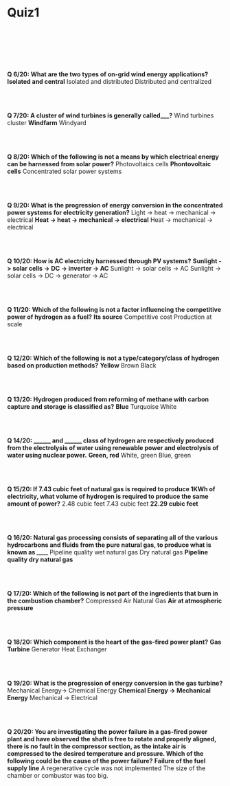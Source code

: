 # Quiz1
<br/>



<br/>
<br/>



<br/>
<br/>

**Q 6/20: What are the two types of on-grid wind energy applications?**
**Isolated and central**
Isolated and distributed
Distributed and centralized


<br/>
<br/>

**Q 7/20: A cluster of wind turbines is generally called___?**
Wind turbines cluster
**Windfarm**
Windyard


<br/>
<br/>

**Q 8/20: Which of the following is not a means by which electrical energy can be harnessed from solar power?**
Photovoltaics cells
**Phontovoltaic cells**
Concentrated solar power systems


<br/>
<br/>

**Q 9/20: What is the progression of energy conversion in the concentrated power systems for electricity generation?**
Light -> heat -> mechanical -> electrical
**Heat -> heat -> mechanical -> electrical**
Heat -> mechanical -> electrical

<br/>
<br/>

**Q 10/20: How is AC electricity harnessed through PV systems?**
**Sunlight -> solar cells -> DC -> inverter -> AC**
Sunlight -> solar cells -> AC
Sunlight -> solar cells -> DC -> generator -> AC


<br/>
<br/>

**Q 11/20: Which of the following is not a factor influencing the competitive power of hydrogen as a fuel?**
**Its source**
Competitive cost
Production at scale




<br/>
<br/>

**Q 12/20: Which of the following is not a type/category/class of hydrogen based on production methods?**
**Yellow**
Brown
Black




<br/>
<br/>

**Q 13/20: Hydrogen produced from reforming of methane with carbon capture and storage is classified as?**
**Blue**
Turquoise
White




<br/>
<br/>

**Q 14/20: ______ and ______ class of hydrogen are respectively produced from the electrolysis of water using renewable power and electrolysis of water using nuclear power.**
**Green, red**
White, green
Blue, green




<br/>
<br/>

**Q 15/20: If 7.43 cubic feet of natural gas is required to produce 1KWh of electricity, what volume of hydrogen is required to produce the same amount of power?**
2.48 cubic feet
7.43 cubic feet
**22.29 cubic feet**




<br/>
<br/>

**Q 16/20: Natural gas processing consists of separating all of the various hydrocarbons and fluids from the pure natural gas, to produce what is known as ____**
Pipeline quality wet natural gas
Dry natural gas
**Pipeline quality dry natural gas**


<br/>
<br/>

**Q 17/20: Which of the following is not part of the ingredients that burn in the combustion chamber?**
Compressed Air
Natural Gas
**Air at atmospheric pressure**



<br/>
<br/>

**Q 18/20: Which component is the heart of the gas-fired power plant?**
**Gas Turbine**
Generator
Heat Exchanger




<br/>
<br/>

**Q 19/20: What is the progression of energy conversion in the gas turbine?**
Mechanical Energy-> Chemical Energy
**Chemical Energy -> Mechanical Energy**
Mechanical -> Electrical



<br/>
<br/>

**Q 20/20: You are investigating the power failure in a gas-fired power plant and have observed the shaft is free to rotate and properly aligned, there is no fault in the compressor section, as the intake air is compressed to the desired temperature and pressure. Which of the following could be the cause of the power failure?**
**Failure of the fuel supply line**
A regenerative cycle was not implemented
The size of the chamber or combustor was too big.


















